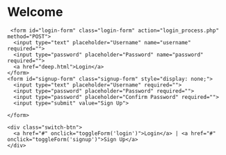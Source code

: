 

# Welcome
     <form id="login-form" class="login-form" action="login_process.php" method="POST">
      <input type="text" placeholder="Username" name="username" required="">
      <input type="password" placeholder="Password" name="password" required="">
      <a href="deep.html">Login</a>
    </form>
    <form id="signup-form" class="signup-form" style="display: none;">
      <input type="text" placeholder="Username" required="">
      <input type="password" placeholder="Password" required="">
      <input type="password" placeholder="Confirm Password" required="">
      <input type="submit" value="Sign Up">
      
    </form>
    
    <div class="switch-btn">
      <a href="#" onclick="toggleForm('login')">Login</a> | <a href="#" onclick="toggleForm('signup')">Sign Up</a>
    </div>
  </div>

  

</body></html>
